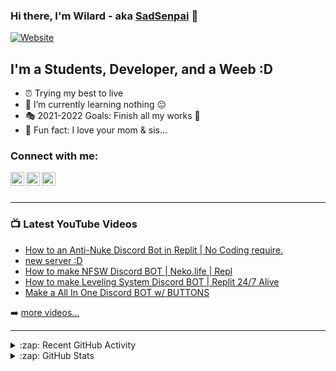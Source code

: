### Hi there, I'm Wilard - aka [SadSenpai][website] 👋 

[![Website](https://img.shields.io/website?label=milfsupremacy.tk&style=for-the-badge&url=https%3A%2F%2Fwww.milfsupremacy.tk)](https://www.milfsupremacy.tk)

## I'm a Students, Developer, and a Weeb :D

- ⏰ Trying my best to live
- 🎴 I’m currently learning nothing 😐
- 🎭 2021-2022 Goals: Finish all my works 🙂
- 🎉 Fun fact: I love your mom & sis...

### Connect with me:

[<img align="left" alt="www.milfsupremacy.tk" width="22px" src="https://www.milfsupremacy.tk/logo.png" />][website]
[<img align="left" alt="SadSenpai | YouTube" width="22px" src="https://cdn.jsdelivr.net/npm/simple-icons@v3/icons/youtube.svg" />][youtube]
[<img align="left" alt="SkyAnime | Discord" width="22px" src="https://cdn.jsdelivr.net/npm/simple-icons@v3/icons/discord.svg" />][discord]

<br />
<br />

----

### 📺 Latest YouTube Videos
<!-- YOUTUBE:START -->
- [How to an Anti-Nuke Discord Bot in Replit | No Coding require.](https://www.youtube.com/watch?v=LKyyNJKqPkA)
- [new server :D](https://www.youtube.com/watch?v=EoHW_MNbDJ8)
- [How to make NFSW Discord BOT | Neko.life | Repl](https://www.youtube.com/watch?v=ojAyFJgAfRU)
- [How to make Leveling System Discord BOT | Replit 24/7 Alive](https://www.youtube.com/watch?v=uOfKzxa3Y24)
- [Make a All In One Discord BOT w/ BUTTONS](https://www.youtube.com/watch?v=WTgMfNCs4fQ)
<!-- YOUTUBE:END -->

➡️ [more videos...](https://youtube.com/wilardzysenpai)

---

<details>
  <summary>:zap: Recent GitHub Activity</summary>

<!--START_SECTION:activity-->
<!--END_SECTION:activity-->

</details>

<details>
  <summary>:zap: GitHub Stats</summary>

<img align="left" alt="WilardzySenpai's GitHub Stats" src="https://github-readme-stats.WilardzySenpai.vercel.app/api?username=WilardzySenpai&show_icons=true&hide_border=true" />

</details>

[website]: https://www.milfsupremacy.tk
[youtube]: https://youtube.com/wilardzysenpai
[discord]: https://discord.gg/JehBMxdef5